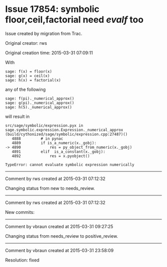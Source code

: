 # Issue 17854: symbolic floor,ceil,factorial need _evalf_ too

Issue created by migration from Trac.

Original creator: rws

Original creation time: 2015-03-31 07:09:11

With

```
sage: f(x) = floor(x)
sage: g(x) = ceil(x)
sage: h(x) = factorial(x)
```

any of the following

```
sage: f(pi)._numerical_approx()
sage: g(pi)._numerical_approx()
sage: h(5)._numerical_approx()
```

will result in 

```
src/sage/symbolic/expression.pyx in sage.symbolic.expression.Expression._numerical_approx (build/cythonized/sage/symbolic/expression.cpp:27487)()
   4888         # in pynac
   4889         if is_a_numeric(x._gobj):
-> 4890             res = py_object_from_numeric(x._gobj)
   4891         elif  is_a_constant(x._gobj):
   4892             res = x.pyobject()

TypeError: cannot evaluate symbolic expression numerically
```




---

Comment by rws created at 2015-03-31 07:12:32

Changing status from new to needs_review.


---

Comment by rws created at 2015-03-31 07:12:32

New commits:


---

Comment by vbraun created at 2015-03-31 09:27:25

Changing status from needs_review to positive_review.


---

Comment by vbraun created at 2015-03-31 23:58:09

Resolution: fixed
